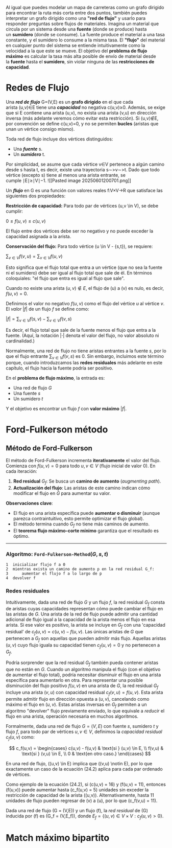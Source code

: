 Al igual que puedes modelar un mapa de carreteras como un grafo dirigido para encontrar la ruta más corta entre dos puntos, también puedes interpretar un grafo dirigido como una **"red de flujo"** y usarlo para responder preguntas sobre flujos de materiales. Imagina un material que circula por un sistema desde una **fuente** (donde se produce) hasta un **sumidero** (donde se consume). La fuente produce el material a una tasa constante, y el sumidero lo consume a la misma tasa. El **"flujo"** del material en cualquier punto del sistema se entiende intuitivamente como la velocidad a la que este se mueve.
El objetivo del **problema de flujo máximo** es calcular la tasa más alta posible de envío de material desde la **fuente** hasta el **sumidero**, sin violar ninguna de las **restricciones de capacidad**.
# Redes de Flujo
Una **_red de flujo_** G=(V,E) es un **grafo dirigido** en el que cada arista (u,v)∈E tiene una **_capacidad_** no negativa c(u,v)≥0. Además, se exige que si E contiene una arista (u,v), no exista una arista (v,u) en dirección inversa (más adelante veremos cómo evitar esta restricción). Si (u,v)∉E, por convención se define c(u,v)=0, y no se permiten **bucles** (aristas que unan un vértice consigo mismo).

Toda red de flujo incluye dos vértices distinguidos:
- Una **_fuente_** s.
- Un **_sumidero_** t.

Por simplicidad, se asume que cada vértice v∈V pertenece a algún camino desde s hasta t, es decir, existe una trayectoria s∼>v∼>​​t. Dado que todo vértice (excepto s) tiene al menos una arista entrante, se cumple ∣E∣≥∣V∣−1.
![[Pasted image 20250601200701.png]]

Un **_flujo_** en G es una función con valores reales f:V×V→R que satisface las siguientes dos propiedades:

**Restricción de capacidad:** Para todo par de vértices \(u,v \in V\), se debe cumplir:

 $0 \leq f(u,v) \leq c(u,v)$

El flujo entre dos vértices debe ser no negativo y no puede exceder la capacidad asignada a la arista.

**Conservación del flujo:** Para todo vértice \(u \in V - \{s,t\}\), se requiere:

$\sum_{v \in V} f(v,u) = \sum_{v \in V} f(u,v)$

Esto significa que el flujo total que entra a un vértice (que no sea la fuente ni el sumidero) debe ser igual al flujo total que sale de él. En términos coloquiales: "el flujo que entra es igual al flujo que sale".

Cuando no existe una arista $(u,v) \notin E$, el flujo de \(u\) a \(v\) es nulo, es decir, $f(u,v) = 0$.

Definimos el valor no negativo $f(u,v)$ como el flujo del vértice $u$ al vértice $v$. El _valor_ $|f|$ de un flujo $f$ se define como:

$|f| = \sum_{v \in V} f(s,v) - \sum_{v \in V} f(v,s)$

Es decir, el flujo total que sale de la fuente menos el flujo que entra a la fuente. (Aquí, la notación $|\cdot|$ denota el valor del flujo, no valor absoluto ni cardinalidad.) 

Normalmente, una red de flujo no tiene aristas entrantes a la fuente $s$, por lo que el flujo entrante $\sum_{v \in V} f(v,s)$ es $0$. Sin embargo, incluimos este término porque, cuando introduzcamos las **redes residuales** más adelante en este capítulo, el flujo hacia la fuente podría ser positivo.

En el **problema de flujo máximo**, la entrada es:
- Una red de flujo $G$
- Una fuente $s$
- Un sumidero $t$

Y el objetivo es encontrar un flujo $f$ con **valor máximo** $|f|$.
# Ford-Fulkerson método

## Método de Ford-Fulkerson
El método de Ford-Fulkerson incrementa **iterativamente** el valor del flujo. Comienza con $f(u,v) = 0$ para todo $u,v \in V$ (flujo inicial de valor $0$). En cada iteración:
1. **Red residual** $G_f$: Se busca un **camino de aumento** (*augmenting path*).
2. **Actualización del flujo**: Las aristas de este camino indican cómo modificar el flujo en $G$ para aumentar su valor.

**Observaciones clave**:
- El flujo en una arista específica puede **aumentar o disminuir** (aunque parezca contraintuitivo, esto permite optimizar el flujo global).
- El método termina cuando $G_f$ no tiene más caminos de aumento.
- El **teorema flujo máximo-corte mínimo** garantiza que el resultado es óptimo.

---

### Algoritmo: `Ford-Fulkerson-Method`$(G,s,t)$
```pseudocode
1  inicializar flujo f a 0
2  mientras exista un camino de aumento p en la red residual G_f:
3      aumentar el flujo f a lo largo de p
4  devolver f
```


### Redes residuales
Intuitivamente, dada una red de flujo $G$ y un flujo $f$, la red residual $G_f$ consta de aristas cuyas capacidades representan cómo puede cambiar el flujo en las aristas de $G$. Una arista de la red de flujo puede admitir una cantidad adicional de flujo igual a la capacidad de la arista menos el flujo en esa arista. Si ese valor es positivo, la arista se incluye en $G_f$ con una 'capacidad residual' de $c_f(u,v) = c(u,v) - f(u,v)$. Las únicas aristas de $G$ que pertenecen a $G_f$ son aquellas que pueden admitir más flujo. Aquellas aristas $(u,v)$ cuyo flujo iguala su capacidad tienen $c_f(u,v) = 0$ y no pertenecen a $G_f$.

Podría sorprender que la red residual $G_f$ también pueda contener aristas que no están en $G$. Cuando un algoritmo manipula el flujo (con el objetivo de aumentar el flujo total), podría necesitar disminuir el flujo en una arista específica para aumentarlo en otra. Para representar una posible disminución del flujo positivo $f(u,v)$ en una arista de $G$, la red residual $G_f$ incluye una arista $(v,u)$ con capacidad residual $c_f(v,u) = f(u,v)$. Esta arista permite admitir flujo en dirección opuesta a $(u,v)$, cancelando como máximo el flujo en $(u,v)$. Estas aristas inversas en $G_f$ permiten a un algoritmo "devolver" flujo previamente enviado, lo que equivale a _reducir_ el flujo en una arista, operación necesaria en muchos algoritmos.

Formalmente, dada una red de flujo $G=(V,E)$ con fuente $s$, sumidero $t$ y flujo $f$, para todo par de vértices $u,v \in V$, definimos la _capacidad residual_ $c_f(u,v)$ como:

$$
c_f(u,v) = 
\begin{cases} 
c(u,v) - f(u,v) & \text{si } (u,v) \in E, \\
f(v,u) & \text{si } (v,u) \in E, \\
0 & \text{en otro caso.}
\end{cases}
$$

En una red de flujo, \((u,v) \in E\) implica que \((v,u) \notin E\), por lo que exactamente un caso de la ecuación (24.2) aplica para cada par ordenado de vértices.

Como ejemplo de la ecuación (24.2), si \(c(u,v) = 16\) y \(f(u,v) = 11\), entonces \(f(u,v)\) puede aumentar hasta \(c_f(u,v) = 5\) unidades sin exceder la restricción de capacidad de la arista \((u,v)\). Alternativamente, hasta 11 unidades de flujo pueden regresar de \(v\) a \(u\), por lo que \(c_f(v,u) = 11\).

Dada una red de flujo \(G = (V,E)\) y un flujo \(f\), la _red residual_ de \(G\) inducida por \(f\) es \(G_f = (V,E_f)\), donde $E_f = \{ (u,v) \in V \times V : c_f(u,v) > 0\}$.
# Match máximo bipartito

